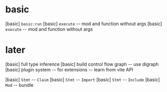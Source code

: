 # basic

[basic] `basic:run`
[basic]  `execute` -- mod and function without args
[basic] `execute` -- mod and function without args

# later

[basic] full type inference
[basic] build control flow graph -- use digraph
[basic] plugin system -- for extensions -- learn from vite API

[basic] `Stmt` -- `Claim`
[basic] `Stmt` -- `Import`
[basic] `Stmt` -- `Include`
[basic] `Mod` -- bundle
